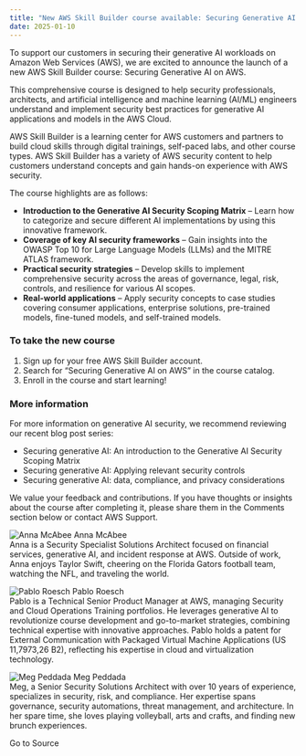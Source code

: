 ```yaml
---
title: "New AWS Skill Builder course available: Securing Generative AI on AWS"
date: 2025-01-10
---
```


To support our customers in securing their generative AI workloads on Amazon Web Services (AWS), we are excited to announce the launch of a new AWS Skill Builder course: Securing Generative AI on AWS.

This comprehensive course is designed to help security professionals, architects, and artificial intelligence and machine learning (AI/ML) engineers understand and implement security best practices for generative AI applications and models in the AWS Cloud.

AWS Skill Builder is a learning center for AWS customers and partners to build cloud skills through digital trainings, self-paced labs, and other course types. AWS Skill Builder has a variety of AWS security content to help customers understand concepts and gain hands-on experience with AWS security.

The course highlights are as follows:

- **Introduction to the Generative AI Security Scoping Matrix** – Learn how to categorize and secure different AI implementations by using this innovative framework.
- **Coverage of key AI security frameworks** – Gain insights into the OWASP Top 10 for Large Language Models (LLMs) and the MITRE ATLAS framework.
- **Practical security strategies** – Develop skills to implement comprehensive security across the areas of governance, legal, risk, controls, and resilience for various AI scopes.
- **Real-world applications** – Apply security concepts to case studies covering consumer applications, enterprise solutions, pre-trained models, fine-tuned models, and self-trained models.

### To take the new course

1. Sign up for your free AWS Skill Builder account.
2. Search for “Securing Generative AI on AWS” in the course catalog.
3. Enroll in the course and start learning!

### More information

For more information on generative AI security, we recommend reviewing our recent blog post series:

- Securing generative AI: An introduction to the Generative AI Security Scoping Matrix
- Securing generative AI: Applying relevant security controls
- Securing generative AI: data, compliance, and privacy considerations

We value your feedback and contributions. If you have thoughts or insights about the course after completing it, please share them in the Comments section below or contact AWS Support.

![Anna McAbee](https://d2908q01vomqb2.cloudfront.net/22d200f8670dbdb3e253a90eee5098477c95c23d/2024/02/26/Anna-McAbee-author.jpg) Anna McAbee  
Anna is a Security Specialist Solutions Architect focused on financial services, generative AI, and incident response at AWS. Outside of work, Anna enjoys Taylor Swift, cheering on the Florida Gators football team, watching the NFL, and traveling the world.

![Pablo Roesch](https://d2908q01vomqb2.cloudfront.net/22d200f8670dbdb3e253a90eee5098477c95c23d/2024/12/24/roepablo.jpg) Pablo Roesch  
Pablo is a Technical Senior Product Manager at AWS, managing Security and Cloud Operations Training portfolios. He leverages generative AI to revolutionize course development and go-to-market strategies, combining technical expertise with innovative approaches. Pablo holds a patent for External Communication with Packaged Virtual Machine Applications (US 11,7973,26 B2), reflecting his expertise in cloud and virtualization technology.

![Meg Peddada](https://d2908q01vomqb2.cloudfront.net/22d200f8670dbdb3e253a90eee5098477c95c23d/2023/08/30/megp-1.jpg) Meg Peddada  
Meg, a Senior Security Solutions Architect with over 10 years of experience, specializes in security, risk, and compliance. Her expertise spans governance, security automations, threat management, and architecture. In her spare time, she loves playing volleyball, arts and crafts, and finding new brunch experiences.

Go to Source

